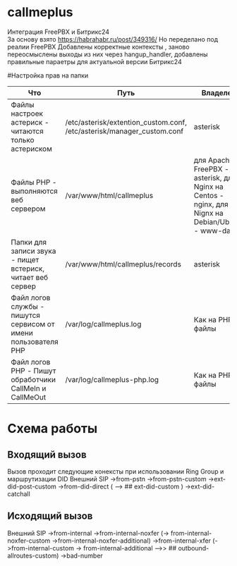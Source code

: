 # callmeplus
Интеграция FreePBX и Битрикс24  
За основу взято  https://habrahabr.ru/post/349316/
Но переделано под реалии FreePBX
Добавлены корректные контексты , заново переосмыслены выходы из них через hangup_handler, добавлены правильные параетры для актуальной версии Битрикс24


#Настройка прав на папки

|Что | Путь | Владелец | Группа | Права | Команда
| --- | --- | --- | --- | --- | --- |
| Файлы настроек астериск - читаются только астериском| /etc/asterisk/extention_custom.conf, /etc/asterisk/manager_custom.conf  | asterisk | asterisk | 644 | - |
| Файлы PHP - выполняются веб сервером| /var/www/html/callmeplus | для Apache на FreePBX - asterisk, для Nginx на Centos - nginx, для Nignx на Debian/Ubuntu - www-data| аналогично|644|-|
| Папки для записи звука - пищет встериск, читает веб сервер |/var/www/html/callmeplus/records | asterisk | как на PHP папку | 664 | -|
| Файл логов службы - пишутся сервисом от имени пользователя PHP| /var/log/callmeplus.log | Как на PHP файлы | Как на PHP файлы | 644 | - |
| Файл логов PHP - Пишут обработчики CallMeIn и CallMeOut | /var/log/callmeplus-php.log | Как на PHP файлы | Аналогично | 644 | - |

# Схема работы
## Входящий вызов

Вызов проходит следующие конексты при использовании Ring Group и маршрутизации DID
Внешний SIP ->from-pstn ->from-pstn-custom 
			->ext-did-post-custom
			->from-did-direct ( --> ## ext-did-custom )
			->ext-did-catchall 

## Исходящий вызов
Внешний SIP ->from-internal ->from-internal-noxfer (-> from-internal-noxfer-custom
							->from-internal-noxfer-additional)
			->from-internal-xfer (->from-internal-custom 
						-> from-internal-additional
								-->> ## outbound-allroutes-custom)
			->bad-number
			




